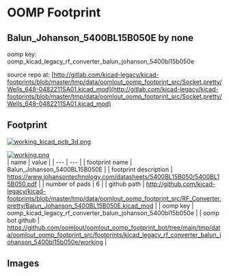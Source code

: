 # OOMP Footprint  
## Balun_Johanson_5400BL15B050E  by none  
  
oomp key: oomp_kicad_legacy_rf_converter_balun_johanson_5400bl15b050e  
  
source repo at: [http://gitlab.com/kicad-legacy/kicad-footprints/blob/master/tmp/data/oomlout_oomp_footprint_src/Socket.pretty/Wells_648-0482211SA01.kicad_mod](http://gitlab.com/kicad-legacy/kicad-footprints/blob/master/tmp/data/oomlout_oomp_footprint_src/Socket.pretty/Wells_648-0482211SA01.kicad_mod)  
## Footprint  
  
[![working_kicad_pcb_3d.png](working_kicad_pcb_3d_600.png)](working_kicad_pcb_3d.png)  
  
[![working.png](working_600.png)](working.png)  
| name | value | 
| --- | --- | 
| footprint name | Balun_Johanson_5400BL15B050E | 
| footprint description | https://www.johansontechnology.com/datasheets/5400BL15B050/5400BL15B050.pdf | 
| number of pads | 6 | 
| github path | http://github.com/kicad-legacy/kicad-footprints/blob/master/tmp/data/oomlout_oomp_footprint_src/RF_Converter.pretty/Balun_Johanson_5400BL15B050E.kicad_mod | 
| oomp key | oomp_kicad_legacy_rf_converter_balun_johanson_5400bl15b050e | 
| oomp bot github | https://github.com/oomlout/oomlout_oomp_footprint_bot/tree/main/tmp/data/oomlout_oomp_footprint_src/footprints/kicad_legacy_rf_converter_balun_johanson_5400bl15b050e/working | 
## Images  
